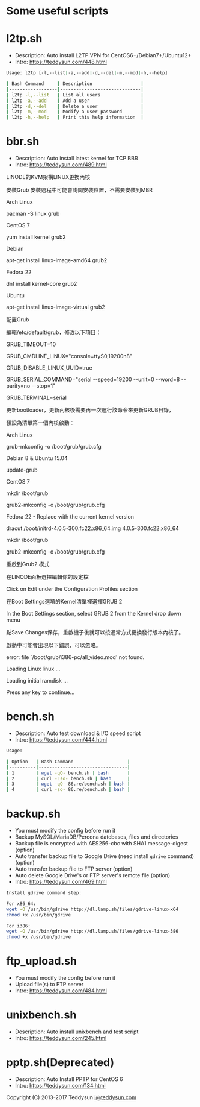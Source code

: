 # Some useful scripts

l2tp.sh
=======

- Description: Auto install L2TP VPN for CentOS6+/Debian7+/Ubuntu12+
- Intro: https://teddysun.com/448.html
```bash
Usage: l2tp [-l,--list|-a,--add|-d,--del|-m,--mod|-h,--help]

| Bash Command     | Description                  |
|------------------|------------------------------|
| l2tp -l,--list   | List all users               |
| l2tp -a,--add    | Add a user                   |
| l2tp -d,--del    | Delete a user                |
| l2tp -m,--mod    | Modify a user password       |
| l2tp -h,--help   | Print this help information  |
```

bbr.sh
======

- Description: Auto install latest kernel for TCP BBR
- Intro: https://teddysun.com/489.html

LINODE的KVM架構LINUX更換內核

安裝Grub
安裝過程中可能會詢問安裝位置，不需要安裝到MBR

Arch Linux

pacman -S linux grub


CentOS 7

yum install kernel grub2


Debian

apt-get install linux-image-amd64 grub2


Fedora 22

dnf install kernel-core grub2


Ubuntu

apt-get install linux-image-virtual grub2


配置Grub

編輯/etc/default/grub，修改以下項目：

GRUB_TIMEOUT=10

GRUB_CMDLINE_LINUX="console=ttyS0,19200n8"

GRUB_DISABLE_LINUX_UUID=true

GRUB_SERIAL_COMMAND="serial --speed=19200 --unit=0 --word=8 --parity=no --stop=1"

GRUB_TERMINAL=serial


更新bootloader，更新內核後需要再一次運行該命令來更新GRUB目錄，

預設為清單第一個內核啟動：


Arch Linux

grub-mkconfig -o /boot/grub/grub.cfg


Debian 8 & Ubuntu 15.04

update-grub


CentOS 7

mkdir /boot/grub

grub2-mkconfig -o /boot/grub/grub.cfg


Fedora 22 - Replace with the current kernel version

dracut /boot/initrd-4.0.5-300.fc22.x86_64.img 4.0.5-300.fc22.x86_64 

mkdir /boot/grub

grub2-mkconfig -o /boot/grub/grub.cfg


重啟到Grub2 模式


在LINODE面板選擇編輯你的設定檔

Click on Edit under the Configuration Profiles section



在Boot Settings選項的Kernel清單裡選擇GRUB 2

In the Boot Settings section, select GRUB 2 from the Kernel drop down menu


點Save Changes保存，重啟機子後就可以按通常方式更換發行版本內核了。

啟動中可能會出現以下錯誤，可以忽略。

error: file `/boot/grub/i386-pc/all_video.mod' not found.

Loading Linux linux ...

Loading initial ramdisk ...

Press any key to continue...



bench.sh
========

- Description: Auto test download & I/O speed script
- Intro: https://teddysun.com/444.html
```bash
Usage:

| Option   | Bash Command                    |
|----------|---------------------------------|
| 1        | wget -qO- bench.sh | bash       |
| 2        | curl -Lso- bench.sh | bash      |
| 3        | wget -qO- 86.re/bench.sh | bash |
| 4        | curl -so- 86.re/bench.sh | bash |
```

backup.sh
=========

- You must modify the config before run it
- Backup MySQL/MariaDB/Percona datebases, files and directories
- Backup file is encrypted with AES256-cbc with SHA1 message-digest (option)
- Auto transfer backup file to Google Drive (need install `gdrive` command) (option)
- Auto transfer backup file to FTP server (option)
- Auto delete Google Drive's or FTP server's remote file (option)
- Intro: https://teddysun.com/469.html

```bash
Install gdrive command step:

For x86_64: 
wget -O /usr/bin/gdrive http://dl.lamp.sh/files/gdrive-linux-x64
chmod +x /usr/bin/gdrive

For i386: 
wget -O /usr/bin/gdrive http://dl.lamp.sh/files/gdrive-linux-386
chmod +x /usr/bin/gdrive
```

ftp_upload.sh
=============

- You must modify the config before run it
- Upload file(s) to FTP server
- Intro: https://teddysun.com/484.html

unixbench.sh
============

- Description: Auto install unixbench and test script
- Intro: https://teddysun.com/245.html

pptp.sh(Deprecated)
===================

- Description: Auto Install PPTP for CentOS 6
- Intro: https://teddysun.com/134.html

Copyright (C) 2013-2017 Teddysun <i@teddysun.com>
